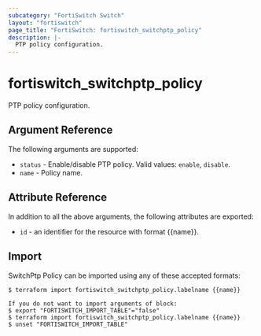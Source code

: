 ```yaml
---
subcategory: "FortiSwitch Switch"
layout: "fortiswitch"
page_title: "FortiSwitch: fortiswitch_switchptp_policy"
description: |-
  PTP policy configuration.
---
```


# fortiswitch_switchptp_policy
PTP policy configuration.

## Argument Reference

The following arguments are supported:

* `status` - Enable/disable PTP policy. Valid values: `enable`, `disable`.
* `name` - Policy name.


## Attribute Reference

In addition to all the above arguments, the following attributes are exported:
* `id` - an identifier for the resource with format {{name}}.

## Import

SwitchPtp Policy can be imported using any of these accepted formats:
```
$ terraform import fortiswitch_switchptp_policy.labelname {{name}}

If you do not want to import arguments of block:
$ export "FORTISWITCH_IMPORT_TABLE"="false"
$ terraform import fortiswitch_switchptp_policy.labelname {{name}}
$ unset "FORTISWITCH_IMPORT_TABLE"
```
